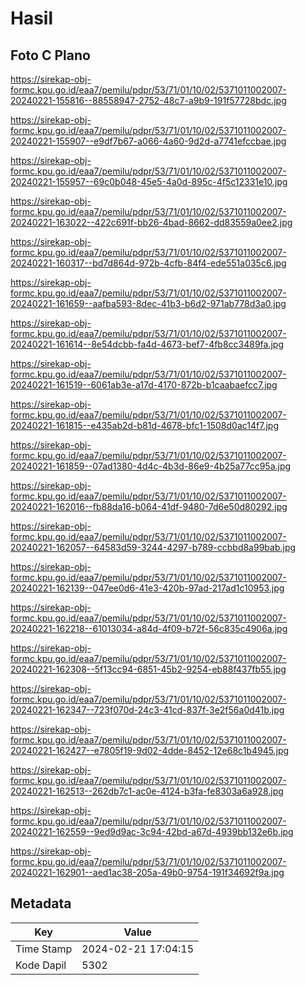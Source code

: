 # Hasil

## Foto C Plano

https://sirekap-obj-formc.kpu.go.id/eaa7/pemilu/pdpr/53/71/01/10/02/5371011002007-20240221-155816--88558947-2752-48c7-a9b9-191f57728bdc.jpg

https://sirekap-obj-formc.kpu.go.id/eaa7/pemilu/pdpr/53/71/01/10/02/5371011002007-20240221-155907--e9df7b67-a066-4a60-9d2d-a7741efccbae.jpg

https://sirekap-obj-formc.kpu.go.id/eaa7/pemilu/pdpr/53/71/01/10/02/5371011002007-20240221-155957--69c0b048-45e5-4a0d-895c-4f5c12331e10.jpg

https://sirekap-obj-formc.kpu.go.id/eaa7/pemilu/pdpr/53/71/01/10/02/5371011002007-20240221-163022--422c691f-bb26-4bad-8662-dd83559a0ee2.jpg

https://sirekap-obj-formc.kpu.go.id/eaa7/pemilu/pdpr/53/71/01/10/02/5371011002007-20240221-160317--bd7d864d-972b-4cfb-84f4-ede551a035c6.jpg

https://sirekap-obj-formc.kpu.go.id/eaa7/pemilu/pdpr/53/71/01/10/02/5371011002007-20240221-161659--aafba593-8dec-41b3-b6d2-971ab778d3a0.jpg

https://sirekap-obj-formc.kpu.go.id/eaa7/pemilu/pdpr/53/71/01/10/02/5371011002007-20240221-161614--8e54dcbb-fa4d-4673-bef7-4fb8cc3489fa.jpg

https://sirekap-obj-formc.kpu.go.id/eaa7/pemilu/pdpr/53/71/01/10/02/5371011002007-20240221-161519--6061ab3e-a17d-4170-872b-b1caabaefcc7.jpg

https://sirekap-obj-formc.kpu.go.id/eaa7/pemilu/pdpr/53/71/01/10/02/5371011002007-20240221-161815--e435ab2d-b81d-4678-bfc1-1508d0ac14f7.jpg

https://sirekap-obj-formc.kpu.go.id/eaa7/pemilu/pdpr/53/71/01/10/02/5371011002007-20240221-161859--07ad1380-4d4c-4b3d-86e9-4b25a77cc95a.jpg

https://sirekap-obj-formc.kpu.go.id/eaa7/pemilu/pdpr/53/71/01/10/02/5371011002007-20240221-162016--fb88da16-b064-41df-9480-7d6e50d80292.jpg

https://sirekap-obj-formc.kpu.go.id/eaa7/pemilu/pdpr/53/71/01/10/02/5371011002007-20240221-162057--64583d59-3244-4297-b789-ccbbd8a99bab.jpg

https://sirekap-obj-formc.kpu.go.id/eaa7/pemilu/pdpr/53/71/01/10/02/5371011002007-20240221-162139--047ee0d6-41e3-420b-97ad-217ad1c10953.jpg

https://sirekap-obj-formc.kpu.go.id/eaa7/pemilu/pdpr/53/71/01/10/02/5371011002007-20240221-162218--61013034-a84d-4f09-b72f-56c835c4906a.jpg

https://sirekap-obj-formc.kpu.go.id/eaa7/pemilu/pdpr/53/71/01/10/02/5371011002007-20240221-162308--5f13cc94-6851-45b2-9254-eb88f437fb55.jpg

https://sirekap-obj-formc.kpu.go.id/eaa7/pemilu/pdpr/53/71/01/10/02/5371011002007-20240221-162347--723f070d-24c3-41cd-837f-3e2f56a0d41b.jpg

https://sirekap-obj-formc.kpu.go.id/eaa7/pemilu/pdpr/53/71/01/10/02/5371011002007-20240221-162427--e7805f19-9d02-4dde-8452-12e68c1b4945.jpg

https://sirekap-obj-formc.kpu.go.id/eaa7/pemilu/pdpr/53/71/01/10/02/5371011002007-20240221-162513--262db7c1-ac0e-4124-b3fa-fe8303a6a928.jpg

https://sirekap-obj-formc.kpu.go.id/eaa7/pemilu/pdpr/53/71/01/10/02/5371011002007-20240221-162559--9ed9d9ac-3c94-42bd-a67d-4939bb132e6b.jpg

https://sirekap-obj-formc.kpu.go.id/eaa7/pemilu/pdpr/53/71/01/10/02/5371011002007-20240221-162901--aed1ac38-205a-49b0-9754-191f34692f9a.jpg


## Metadata

| Key        | Value               |
| ---------- | ------------------- |
| Time Stamp | 2024-02-21 17:04:15 |
| Kode Dapil | 5302                |




